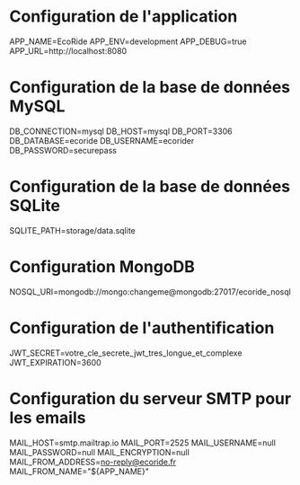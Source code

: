 # Configuration de l'application
APP_NAME=EcoRide
APP_ENV=development
APP_DEBUG=true
APP_URL=http://localhost:8080

# Configuration de la base de données MySQL
DB_CONNECTION=mysql
DB_HOST=mysql
DB_PORT=3306
DB_DATABASE=ecoride
DB_USERNAME=ecorider
DB_PASSWORD=securepass

# Configuration de la base de données SQLite
SQLITE_PATH=storage/data.sqlite

# Configuration MongoDB
NOSQL_URI=mongodb://mongo:changeme@mongodb:27017/ecoride_nosql

# Configuration de l'authentification
JWT_SECRET=votre_cle_secrete_jwt_tres_longue_et_complexe
JWT_EXPIRATION=3600

# Configuration du serveur SMTP pour les emails
MAIL_HOST=smtp.mailtrap.io
MAIL_PORT=2525
MAIL_USERNAME=null
MAIL_PASSWORD=null
MAIL_ENCRYPTION=null
MAIL_FROM_ADDRESS=no-reply@ecoride.fr
MAIL_FROM_NAME="${APP_NAME}"